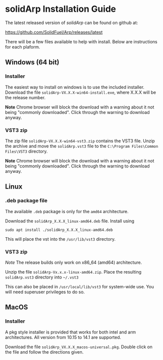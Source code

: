 # solidArp Installation Guide

The latest released version of _solidArp_ can be found on github at:

https://github.com/SolidFuel/Arp/releases/latest

There will be a few files available to help with install.
Below are instructions for each plaform.

## Windows (64 bit)

### Installer
The easiest way to install on windows is to use the included installer.
Download the file `solidArp-VX.X.X-win64-install.exe`, where X.X.X will 
be the release number.

**Note** Chrome browser will block the download with a warning about it
not being "commonly downloaded". Click through
the warning to download anyway.

### VST3 zip

The zip file `solidArp-VX.X.X-win64-vst3.zip` contains the VST3 file. Unzip
the archive and move the `solidArp.vst3` file to the `C:\Program Files\Common Files\VST3`
directory.

**Note** Chrome browser will block the download with a warning about it
not being "commonly downloaded". Click through
the warning to download anyway.

## Linux

### .deb package file

The available `.deb` package is only for the `amd64` architecture.

Download the `solidArp_X.X.X_linux-amd64.deb` file. Install using

```
sudo apt install ./solidArp_X.X.X_linux-amd64.deb
```

This will place the vst into the `/usr/lib/vst3` directory.

### VST3 zip

_Note_ The release builds only work on x86_64 (amd64) architecture.

Unzip the file `solidArp-Vx.x.x-linux-amd64.zip`. Place the resulting 
`solidArp.vst3` directory into `~/.vst3`

This can also be placed in `/usr/local/lib/vst3` for system-wide use. You will
need superuser privileges to do so.

## MacOS

### Installer
A pkg style installer is provided that works for both intel and arm architectures.
All version from 10.15 to 14.1 are supported.

Download the file `solidArp_VX.X.X_macos-universal.pkg`. Double click on the file
and follow the directions given.
